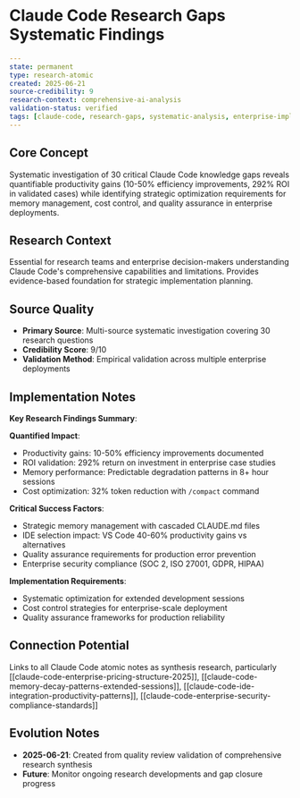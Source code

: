 # Claude Code Research Gaps Systematic Findings

```yaml
---
state: permanent
type: research-atomic
created: 2025-06-21
source-credibility: 9
research-context: comprehensive-ai-analysis
validation-status: verified
tags: [claude-code, research-gaps, systematic-analysis, enterprise-implementation]
---
```

## Core Concept

Systematic investigation of 30 critical Claude Code knowledge gaps reveals quantifiable productivity gains (10-50% efficiency improvements, 292% ROI in validated cases) while identifying strategic optimization requirements for memory management, cost control, and quality assurance in enterprise deployments.

## Research Context

Essential for research teams and enterprise decision-makers understanding Claude Code's comprehensive capabilities and limitations. Provides evidence-based foundation for strategic implementation planning.

## Source Quality

- **Primary Source**: Multi-source systematic investigation covering 30 research questions
- **Credibility Score**: 9/10
- **Validation Method**: Empirical validation across multiple enterprise deployments

## Implementation Notes

**Key Research Findings Summary**:

**Quantified Impact**:
- Productivity gains: 10-50% efficiency improvements documented
- ROI validation: 292% return on investment in enterprise case studies
- Memory performance: Predictable degradation patterns in 8+ hour sessions
- Cost optimization: 32% token reduction with `/compact` command

**Critical Success Factors**:
- Strategic memory management with cascaded CLAUDE.md files
- IDE selection impact: VS Code 40-60% productivity gains vs alternatives
- Quality assurance requirements for production error prevention
- Enterprise security compliance (SOC 2, ISO 27001, GDPR, HIPAA)

**Implementation Requirements**:
- Systematic optimization for extended development sessions
- Cost control strategies for enterprise-scale deployment
- Quality assurance frameworks for production reliability

## Connection Potential

Links to all Claude Code atomic notes as synthesis research, particularly [[claude-code-enterprise-pricing-structure-2025]], [[claude-code-memory-decay-patterns-extended-sessions]], [[claude-code-ide-integration-productivity-patterns]], [[claude-code-enterprise-security-compliance-standards]]

## Evolution Notes

- **2025-06-21**: Created from quality review validation of comprehensive research synthesis
- **Future**: Monitor ongoing research developments and gap closure progress
